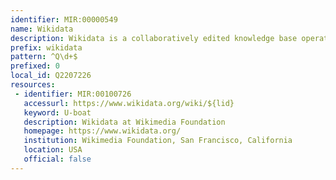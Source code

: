 ```yaml
---
identifier: MIR:00000549
name: Wikidata
description: Wikidata is a collaboratively edited knowledge base operated by the Wikimedia Foundation. It is intended to provide a common source of certain types of data which can be used by Wikimedia projects such as Wikipedia. Wikidata functions as a document-oriented database, centred on individual items. Items represent topics, for which basic information is stored that identifies each topic.
prefix: wikidata
pattern: ^Q\d+$
prefixed: 0
local_id: Q2207226
resources:
 - identifier: MIR:00100726
   accessurl: https://www.wikidata.org/wiki/${lid}
   keyword: U-boat
   description: Wikidata at Wikimedia Foundation
   homepage: https://www.wikidata.org/
   institution: Wikimedia Foundation, San Francisco, California
   location: USA
   official: false
---
```

